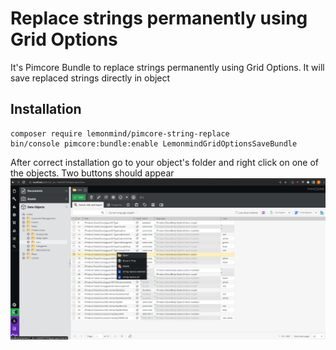 # Replace strings permanently using Grid Options

It's Pimcore Bundle to replace strings permanently using Grid Options. It will save replaced strings directly in object

## Installation

```
composer require lemonmind/pimcore-string-replace
bin/console pimcore:bundle:enable LemonmindGridOptionsSaveBundle
```

After correct installation go to your object's folder and right click on one of the objects.
Two buttons should appear
![](docs/replace_string_home.png)

